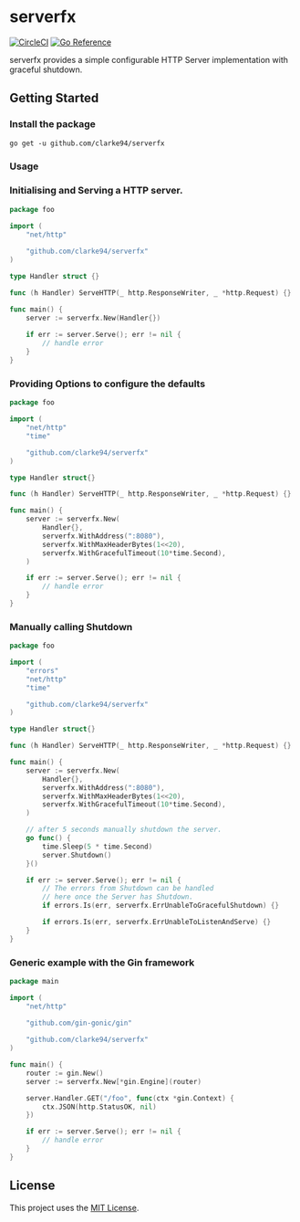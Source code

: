 # serverfx

[![CircleCI](https://circleci.com/gh/clarke94/serverfx/tree/main.svg?style=svg)](https://circleci.com/gh/clarke94/serverfx/tree/main)
[![Go Reference](https://pkg.go.dev/badge/github.com/clarke94/serverfx.svg)](https://pkg.go.dev/github.com/clarke94/serverfx)


serverfx provides a simple configurable HTTP Server implementation with graceful shutdown.

## Getting Started

### Install the package

```shell
go get -u github.com/clarke94/serverfx
```

### Usage

### Initialising and Serving a HTTP server.

```go
package foo

import (
	"net/http"
	
	"github.com/clarke94/serverfx"
)

type Handler struct {}

func (h Handler) ServeHTTP(_ http.ResponseWriter, _ *http.Request) {}

func main() {
    server := serverfx.New(Handler{})
	
	if err := server.Serve(); err != nil { 
	    // handle error 
	}
}
```

### Providing Options to configure the defaults

```go
package foo

import (
	"net/http"
	"time"

	"github.com/clarke94/serverfx"
)

type Handler struct{}

func (h Handler) ServeHTTP(_ http.ResponseWriter, _ *http.Request) {}

func main() {
	server := serverfx.New(
		Handler{},
		serverfx.WithAddress(":8080"),
		serverfx.WithMaxHeaderBytes(1<<20),
		serverfx.WithGracefulTimeout(10*time.Second),
	)

	if err := server.Serve(); err != nil {
	    // handle error
	}
}
```

### Manually calling Shutdown

```go
package foo

import (
	"errors"
	"net/http"
	"time"

	"github.com/clarke94/serverfx"
)

type Handler struct{}

func (h Handler) ServeHTTP(_ http.ResponseWriter, _ *http.Request) {}

func main() {
	server := serverfx.New(
		Handler{},
		serverfx.WithAddress(":8080"),
		serverfx.WithMaxHeaderBytes(1<<20),
		serverfx.WithGracefulTimeout(10*time.Second),
	)

	// after 5 seconds manually shutdown the server.
	go func() {
		time.Sleep(5 * time.Second)
		server.Shutdown()
	}()

	if err := server.Serve(); err != nil {
		// The errors from Shutdown can be handled 
		// here once the Server has Shutdown.
		if errors.Is(err, serverfx.ErrUnableToGracefulShutdown) {}

		if errors.Is(err, serverfx.ErrUnableToListenAndServe) {}
	}
}
```

### Generic example with the Gin framework

```go
package main

import (
	"net/http"

	"github.com/gin-gonic/gin"
	
	"github.com/clarke94/serverfx"
)

func main() {
	router := gin.New()
	server := serverfx.New[*gin.Engine](router)

	server.Handler.GET("/foo", func(ctx *gin.Context) {
		ctx.JSON(http.StatusOK, nil)
	})

	if err := server.Serve(); err != nil {
		// handle error
	}
}
```

## License

This project uses the [MIT License](LICENSE).
